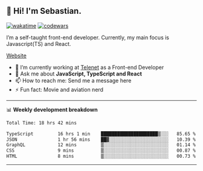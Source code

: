 ## 👋 Hi! I'm Sebastian.

[![wakatime](https://wakatime.com/badge/user/df0036c6-328a-4a39-be9b-e49417ed22a1.svg)](https://wakatime.com/@df0036c6-328a-4a39-be9b-e49417ed22a1)
[![codewars](https://www.codewars.com/users/sebavuye/badges/small)](https://www.codewars.com/users/sebavuye)

I’m a self-taught front-end developer. Currently, my main focus is Javascript(TS) and React.

[Website](https://sebastianvuye.be)

- 🔭 I’m currently working at [Telenet](https://telenet.be/) as a Front-end Developer
- 💬 Ask me about **JavaScript, TypeScript and React**
- 📫 How to reach me: Send me a message here
- ⚡ Fun fact: Movie and aviation nerd

-------

📊 **Weekly development breakdown**

<!--START_SECTION:waka-->

```txt
Total Time: 18 hrs 42 mins

TypeScript         16 hrs 1 min    █████████████████████▒░░░   85.65 %
JSON               1 hr 56 mins    ██▓░░░░░░░░░░░░░░░░░░░░░░   10.39 %
GraphQL            12 mins         ▒░░░░░░░░░░░░░░░░░░░░░░░░   01.14 %
CSS                9 mins          ▒░░░░░░░░░░░░░░░░░░░░░░░░   00.87 %
HTML               8 mins          ▒░░░░░░░░░░░░░░░░░░░░░░░░   00.73 %
```

<!--END_SECTION:waka-->
-------

